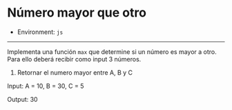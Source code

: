 # Número mayor que otro

* Environment: `js`

***

Implementa una función `max` que determine si un número es mayor a otro.
Para ello deberá recibir como input 3 números.

1. Retornar el numero mayor entre A, B y C

Input: A = 10, B = 30, C = 5

Output: 30
